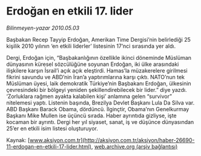 # Erdoğan en etkili 17. lider

*Bilinmeyen-yazar 2010.05.03*

<font class="agenda2NewsSpot">
 Başbakan Recep Tayyip Erdoğan, Amerikan Time Dergisi’nin belirlediği 25 kişilik 2010 yılının ‘en etkili liderler’ listesinin 17’nci sırasında yer aldı.
</font>
<font class="newsDetail">
 <p class="MsoNormal">
  Dergi, Erdoğan için, “Başbakanlığının özellikle ikinci döneminde Müslüman dünyasının küresel sözcülüğüne soyunan Erdoğan, iki ülke arasındaki ilişkilere karşın İsrail’i açık açık eleştirdi. Hamas’la müzakerelere girilmesi fikrini savundu ve ABD’nin İran’a yaptırımlarına karşı çıktı. NATO’nun tek Müslüman üyesi, laik demokratik Türkiye’nin Başbakanı Erdoğan, ülkesinin çevresindeki bir bölgeyi yeniden şekillendirebilecek bir lider.” diye yazdı. ‘Zorluklara rağmen ayakta kalabilen kişi’ anlamına gelen “survivor” nitelemesi yaptı. Listenin başında, Brezilya Devlet Başkanı Lula Da Silva var. ABD Başkanı Barack Obama, dördüncü. İlginçtir, Obama’nın Genelkurmay Başkanı Mike Mullen ise üçüncü sırada. Haber ayrıntıda gizliyse, işte kocaman bir ayrıntı. Dergi her yıl siyaset, sanat, iş ve düşünce dünyasından 25’er en etkili isim listesi oluşturuyor.
  <span>
  </span>
 </p>
</font>

Kaynak: [www.aksiyon.com.tr](http://aksiyon.com.tr/aksiyon/haber-26690-11-erdogan-en-etkili-17-lider.html), [web.archive.org (arşiv bağlantısı)](http://web.archive.org/web/20101120090436/http://aksiyon.com.tr/aksiyon/haber-26690-11-erdogan-en-etkili-17-lider.html)
